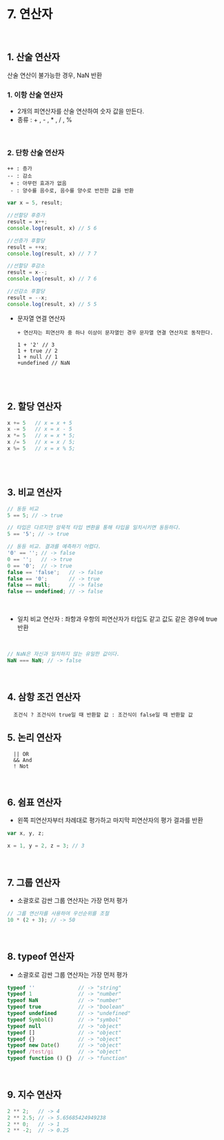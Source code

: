 # 7. 연산자

<br/>
 
## 1. 산술 연산자
산술 연산이 불가능한 경우, NaN 반환

### 1. 이항 산술 연산자
- 2개의 피연산자를 산술 연산하여 숫자 값을 만든다.
- 종류 : + , - , * , / , %

<br/>

### 2. 단항 산술 연산자

    ++ : 증가 
    -- : 감소
     + : 아무런 효과가 없음
     - : 양수를 음수로, 음수를 양수로 반전한 값을 반환


```javascript
var x = 5, result;

//선할당 후증가
result = x++;
console.log(result, x) // 5 6

//선증가 후할당
result = ++x;
console.log(result, x) // 7 7 

//선할당 후감소
result = x--;
console.log(result, x) // 7 6

//선감소 후할당
result = --x;
console.log(result, x) // 5 5
```

* 문자열 연결 연산자

      + 연산자는 피연산자 중 하나 이상이 문자열인 경우 문자열 연결 연산자로 동작한다.

      1 + '2' // 3
      1 + true // 2
      1 + null // 1
      +undefined // NaN


<br/>
<br/>

## 2. 할당 연산자

```javascript
x += 5   // x = x + 5
x -= 5   // x = x - 5
x *= 5   // x = x * 5;
x /= 5   // x = x / 5;
x %= 5   // x = x % 5;
```


<br/>
<br/>

## 3. 비교 연산자

```javascript
// 동등 비교
5 == 5; // -> true

// 타입은 다르지만 암묵적 타입 변환을 통해 타입을 일치시키면 동등하다.
5 == '5'; // -> true
```

```javascript
// 동등 비교. 결과를 예측하기 어렵다.
'0' == ''; // -> false
0 == '';   // -> true
0 == '0';  // -> true
false == 'false';   // -> false
false == '0';       // -> true
false == null;      // -> false
false == undefined; // -> false
```

<br/>

* 일치 비교 연산자 : 좌항과 우항의 피연산자가 타입도 같고 값도 같은 경우에 true 반환

<br/>

```javascript
// NaN은 자신과 일치하지 않는 유일한 값이다.
NaN === NaN; // -> false
```

<br/>

## 4. 삼항 조건 연산자
      조건식 ? 조건식이 true일 때 반환할 값 : 조건식이 false일 때 반환할 값

## 5. 논리 연산자

      || OR 
      && And
      ! Not

<br/>

## 6. 쉼표 연산자
- 왼쪽 피연산자부터 차례대로 평가하고 마지막 피연산자의 평가 결과를 반환
```javascript
var x, y, z;

x = 1, y = 2, z = 3; // 3
```

<br/>

## 7. 그룹 연산자
- 소괄호로 감싼 그룹 연산자는 가장 먼저 평가
```javascript
// 그룹 연산자를 사용하여 우선순위를 조절
10 * (2 + 3); // -> 50
```

<br/>

## 8. typeof 연산자
- 소괄호로 감싼 그룹 연산자는 가장 먼저 평가

```javascript
typeof ''              // -> "string"
typeof 1               // -> "number"
typeof NaN             // -> "number"
typeof true            // -> "boolean"
typeof undefined       // -> "undefined"
typeof Symbol()        // -> "symbol"
typeof null            // -> "object"
typeof []              // -> "object"
typeof {}              // -> "object"
typeof new Date()      // -> "object"
typeof /test/gi        // -> "object"
typeof function () {}  // -> "function"
```

<br/>

## 9. 지수 연산자
```javascript
2 ** 2;   // -> 4
2 ** 2.5; // -> 5.65685424949238
2 ** 0;   // -> 1
2 ** -2;  // -> 0.25
```

<br/>
